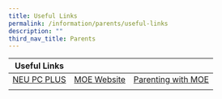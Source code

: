 ```yaml
---
title: Useful Links
permalink: /information/parents/useful-links
description: ""
third_nav_title: Parents
---
```

| Useful Links |  |  |
| -------- | -------- | -------- |
| [NEU PC PLUS](https://www.imda.gov.sg/programme-listing/neu-pc-plus) | [MOE Website](https://www.imda.gov.sg/programme-listing/neu-pc-plus) | [Parenting with MOE](https://www.moe.gov.sg/parentkit) |
| | | |